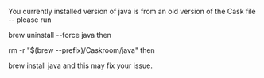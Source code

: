 You currently installed version of java is from an old version of the Cask file -- please run

brew uninstall --force java
then

rm -r "$(brew --prefix)/Caskroom/java"
then

brew install java
and this may fix your issue.
